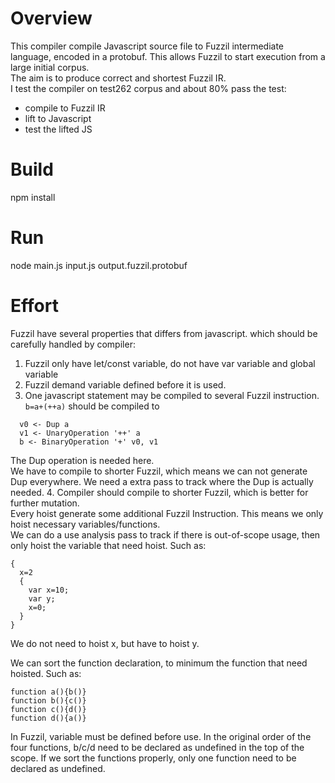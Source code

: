 # Overview
This compiler compile Javascript source file to Fuzzil intermediate language, encoded in a protobuf. This allows Fuzzil to start execution from a large initial corpus.\
The aim is to produce correct and shortest Fuzzil IR.\
I test the compiler on test262 corpus and about 80% pass the test:
- compile to Fuzzil IR
- lift to Javascript
- test the lifted JS


# Build
npm install

# Run
node main.js input.js output.fuzzil.protobuf

# Effort
Fuzzil have several properties that differs from javascript. which should be carefully handled by compiler:
1. Fuzzil only have let/const variable, do not have var variable and global variable
2. Fuzzil demand variable defined before it is used.
3. One javascript statement may be compiled to several Fuzzil instruction.
  ```b=a+(++a)``` should be compiled to 
  ```
    v0 <- Dup a
    v1 <- UnaryOperation '++' a
    b <- BinaryOperation '+' v0, v1
  ```
  The Dup operation is needed here.\
  We have to compile to shorter Fuzzil, which means we can not generate Dup everywhere. We need a extra pass to track where the Dup is actually needed.
4. Compiler should compile to shorter Fuzzil, which is better for further mutation.\
  Every hoist generate some additional Fuzzil Instruction. This means we only hoist necessary variables/functions.\
  We can do a use analysis pass to track if there is out-of-scope usage, then only hoist the variable that need hoist. Such as:
  ```
  {
    x=2
    {
      var x=10;
      var y;
      x=0;
    }
  }
  ```
  We do not need to hoist x, but have to hoist y.

  We can sort the function declaration, to minimum the function that need hoisted. Such as:
  ```
  function a(){b()}
  function b(){c()}
  function c(){d()}
  function d(){a()}
  ```
  In Fuzzil, variable must be defined before use. In the original order of the four functions, b/c/d need to be declared as undefined in the top of the scope. If we sort the functions properly, only one function need to be declared as undefined. 
